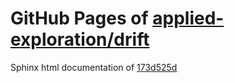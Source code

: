 GitHub Pages of [applied-exploration/drift](https://github.com/applied-exploration/drift.git)
===
Sphinx html documentation of [173d525d](https://github.com/applied-exploration/drift/tree/173d525d74451e21de81427387182cc57cb5d583)
